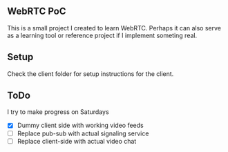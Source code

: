 ## WebRTC PoC
This is a small project I created to learn WebRTC. Perhaps it can also serve as a learning tool or reference project if I implement someting real.

## Setup
Check the client folder for setup instructions for the client.

## ToDo
I try to make progress on Saturdays
- [x] Dummy client side with working video feeds
- [ ] Replace pub-sub with actual signaling service
- [ ] Replace client-side with actual video chat